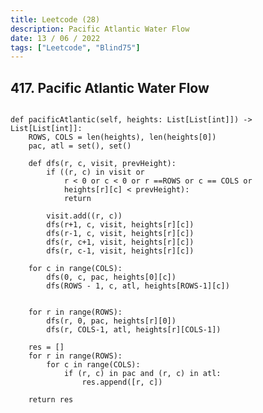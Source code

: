 ```yaml
---
title: Leetcode (28)
description: Pacific Atlantic Water Flow
date: 13 / 06 / 2022
tags: ["Leetcode", "Blind75"]
---
```


<h2>417. Pacific Atlantic Water Flow</h2>

<pre><code class="language-python">
def pacificAtlantic(self, heights: List[List[int]]) -> List[List[int]]:
    ROWS, COLS = len(heights), len(heights[0])
    pac, atl = set(), set()
    
    def dfs(r, c, visit, prevHeight):
        if ((r, c) in visit or
            r < 0 or c < 0 or r ==ROWS or c == COLS or
            heights[r][c] < prevHeight):
            return
        
        visit.add((r, c))
        dfs(r+1, c, visit, heights[r][c])
        dfs(r-1, c, visit, heights[r][c])
        dfs(r, c+1, visit, heights[r][c])
        dfs(r, c-1, visit, heights[r][c])
    
    for c in range(COLS):
        dfs(0, c, pac, heights[0][c])
        dfs(ROWS - 1, c, atl, heights[ROWS-1][c])
        
        
    for r in range(ROWS):
        dfs(r, 0, pac, heights[r][0])
        dfs(r, COLS-1, atl, heights[r][COLS-1])
        
    res = []
    for r in range(ROWS):
        for c in range(COLS):
            if (r, c) in pac and (r, c) in atl:
                res.append([r, c])
                
    return res
</code></pre>
<br/>
<br/>
